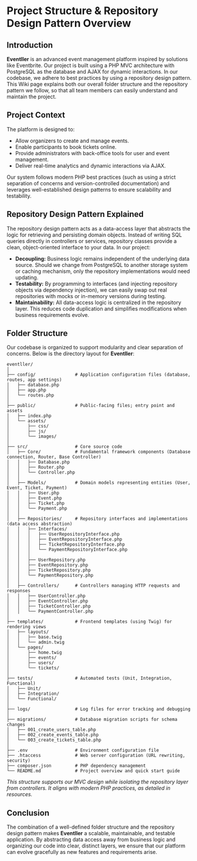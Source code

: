 # Project Structure & Repository Design Pattern Overview

## Introduction

**Eventller** is an advanced event management platform inspired by solutions like Eventbrite. Our project is built using a PHP MVC architecture with PostgreSQL as the database and AJAX for dynamic interactions. In our codebase, we adhere to best practices by using a repository design pattern. This Wiki page explains both our overall folder structure and the repository pattern we follow, so that all team members can easily understand and maintain the project.

## Project Context

The platform is designed to:
- Allow organizers to create and manage events.
- Enable participants to book tickets online.
- Provide administrators with back-office tools for user and event management.
- Deliver real-time analytics and dynamic interactions via AJAX.

Our system follows modern PHP best practices (such as using a strict separation of concerns and version-controlled documentation) and leverages well-established design patterns to ensure scalability and testability.

## Repository Design Pattern Explained

The repository design pattern acts as a data-access layer that abstracts the logic for retrieving and persisting domain objects. Instead of writing SQL queries directly in controllers or services, repository classes provide a clean, object-oriented interface to your data. In our project:

- **Decoupling:** Business logic remains independent of the underlying data source. Should we change from PostgreSQL to another storage system or caching mechanism, only the repository implementations would need updating.
- **Testability:** By programming to interfaces (and injecting repository objects via dependency injection), we can easily swap out real repositories with mocks or in-memory versions during testing.
- **Maintainability:** All data-access logic is centralized in the repository layer. This reduces code duplication and simplifies modifications when business requirements evolve.

## Folder Structure

Our codebase is organized to support modularity and clear separation of concerns. Below is the directory layout for **Eventller**:

```plaintext
eventller/
│
├── config/               # Application configuration files (database, routes, app settings)
│   ├── database.php
│   ├── app.php
│   └── routes.php
│
├── public/               # Public-facing files; entry point and assets
│   ├── index.php
│   └── assets/
│       ├── css/
│       ├── js/
│       └── images/
│
├── src/                  # Core source code
│   ├── Core/             # Fundamental framework components (Database connection, Router, Base Controller)
│   │   ├── Database.php
│   │   ├── Router.php
│   │   └── Controller.php
│   │
│   ├── Models/           # Domain models representing entities (User, Event, Ticket, Payment)
│   │   ├── User.php
│   │   ├── Event.php
│   │   ├── Ticket.php
│   │   └── Payment.php
│   │
│   ├── Repositories/     # Repository interfaces and implementations (data access abstraction)
│   │   ├── Interfaces/
│   │   │   ├── UserRepositoryInterface.php
│   │   │   ├── EventRepositoryInterface.php
│   │   │   ├── TicketRepositoryInterface.php
│   │   │   └── PaymentRepositoryInterface.php
│   │   │
│   │   ├── UserRepository.php
│   │   ├── EventRepository.php
│   │   ├── TicketRepository.php
│   │   └── PaymentRepository.php
│   │
│   ├── Controllers/      # Controllers managing HTTP requests and responses
│   │   ├── UserController.php
│   │   ├── EventController.php
│   │   ├── TicketController.php
│   │   └── PaymentController.php
│
├── templates/            # Frontend templates (using Twig) for rendering views
│   ├── layouts/
│   │   ├── base.twig
│   │   └── admin.twig
│   └── pages/
│       ├── home.twig
│       ├── events/
│       ├── users/
│       └── tickets/
│
├── tests/                # Automated tests (Unit, Integration, Functional)
│   ├── Unit/
│   ├── Integration/
│   └── Functional/
│
├── logs/                 # Log files for error tracking and debugging
│
├── migrations/           # Database migration scripts for schema changes
│   ├── 001_create_users_table.php
│   ├── 002_create_events_table.php
│   └── 003_create_tickets_table.php
│
├── .env                  # Environment configuration file
├── .htaccess             # Web server configuration (URL rewriting, security)
├── composer.json         # PHP dependency management
└── README.md             # Project overview and quick start guide
```

*This structure supports our MVC design while isolating the repository layer from controllers. It aligns with modern PHP practices, as detailed in resources.*

## Conclusion

The combination of a well-defined folder structure and the repository design pattern makes **Eventller** a scalable, maintainable, and testable application. By abstracting data access away from business logic and organizing our code into clear, distinct layers, we ensure that our platform can evolve gracefully as new features and requirements arise.